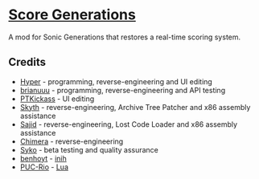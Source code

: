 # [Score Generations](https://gamebanana.com/mods/292798)
A mod for Sonic Generations that restores a real-time scoring system.

## Credits
- [Hyper](https://github.com/hyperbx) - programming, reverse-engineering and UI editing
- [brianuuu](https://github.com/brianuuu) - programming, reverse-engineering and API testing
- [PTKickass](https://github.com/PTKickass) - UI editing
- [Skyth](https://github.com/blueskythlikesclouds) - reverse-engineering, Archive Tree Patcher and x86 assembly assistance
- [Sajid](https://github.com/Sajidur78) - reverse-engineering, Lost Code Loader and x86 assembly assistance
- [Chimera](https://github.com/ChimeraReyat) - reverse-engineering
- [Syko](https://twitter.com/sykosean) - beta testing and quality assurance
- [benhoyt](https://github.com/benhoyt) - [inih](https://github.com/benhoyt/inih)
- [PUC-Rio](https://www.puc-rio.br) - [Lua](http://www.lua.org)